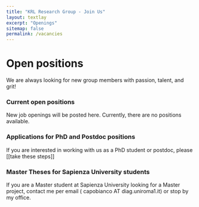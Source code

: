 ```yaml
---
title: "KRL Research Group - Join Us"
layout: textlay
excerpt: "Openings"
sitemap: false
permalink: /vacancies
---
```


<h1 class="sapienza-text"> Open positions</h1>

We are always looking for new group members with passion, talent, and grit!


<h3 class="sapienza-text">  Current open positions</h3>
New job openings will be posted here. Currently, there are no positions available.


<h3 class="sapienza-text">Applications for PhD and Postdoc positions</h3>
If you are interested in working with us as a PhD student or postdoc, please [[take these steps]]

<h3 class="sapienza-text"> Master Theses for Sapienza University students</h3>
If you are a Master student at Sapienza University looking for a Master project, contact me per email ( capobianco AT diag.uniroma1.it) or stop by my office.



